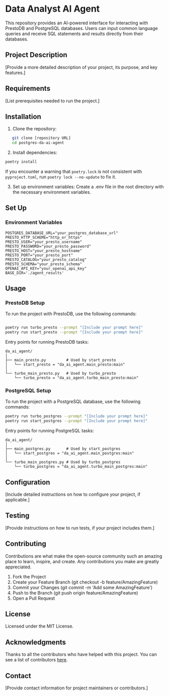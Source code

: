 # Data Analyst AI Agent

This repository provides an AI-powered interface for interacting with PrestoDB and PostgreSQL databases. Users can input common language queries and receive SQL statements and results directly from their databases.

## Project Description

[Provide a more detailed description of your project, its purpose, and key features.]

## Requirements

[List prerequisites needed to run the project.]

## Installation

1. Clone the repository:

```bash
   git clone [repository URL]
   cd postgres-da-ai-agent
```

2. Install dependencies:

```bash
poetry install
```  

If you encounter a warning that `poetry.lock` is not consistent with `pyproject.toml`, run `poetry lock --no-update` to fix it.

3. Set up environment variables:
Create a .env file in the root directory with the necessary environment variables.


## Set Up

### Environment Variables

```dotenv
POSTGRES_DATABASE_URL="your_postgres_database_url"
PRESTO_HTTP_SCHEME="http_or_https"
PRESTO_USER="your_presto_username"
PRESTO_PASSWORD="your_presto_password"
PRESTO_HOST="your_presto_hostname"
PRESTO_PORT="your_presto_port"
PRESTO_CATALOG="your_presto_catalog"
PRESTO_SCHEMA="your_presto_schema"
OPENAI_API_KEY="your_openai_api_key"
BASE_DIR='./agent_results'
```

## Usage

### PrestoDB Setup

To run the project with PrestoDB, use the following commands:

```bash

poetry run turbo_presto --prompt "[Include your prompt here]"
poetry run start_presto --prompt "[Include your prompt here]"
```

Entry points for running PrestoDB tasks:

```tree
da_ai_agent/
│
├── main_presto.py         # Used by start_presto
│   └── start_presto = "da_ai_agent.main_presto:main"
│
└── turbo_main_presto.py   # Used by turbo_presto
    └── turbo_presto = "da_ai_agent.turbo_main_presto:main"
```

### PostgreSQL Setup


To run the project with a PostgreSQL database, use the following commands:

```bash
poetry run turbo_postgres --prompt "[Include your prompt here]"
poetry run start_postgres --prompt "[Include your prompt here]"
```

Entry points for running PostgreSQL tasks:
```tree
da_ai_agent/
│
├── main_postgres.py       # Used by start_postgres
│   └── start_postgres = "da_ai_agent.main_postgres:main"
│
└── turbo_main_postgres.py # Used by turbo_postgres
    └── turbo_postgres = "da_ai_agent.turbo_main_postgres:main"
```

## Configuration

[Include detailed instructions on how to configure your project, if applicable.]

## Testing

[Provide instructions on how to run tests, if your project includes them.]

## Contributing

Contributions are what make the open-source community such an amazing place to learn, inspire, and create. Any contributions you make are greatly appreciated.

1. Fork the Project
2. Create your Feature Branch (git checkout -b feature/AmazingFeature)
3. Commit your Changes (git commit -m 'Add some AmazingFeature')
4. Push to the Branch (git push origin feature/AmazingFeature)
5. Open a Pull Request

## License

Licensed under the MIT License.

## Acknowledgments

Thanks to all the contributors who have helped with this project. You can see a list of contributors [here](https://github.com/axeomxyz/multi-agent-postgres-data-analytics/contributors).


## Contact

[Provide contact information for project maintainers or contributors.]
